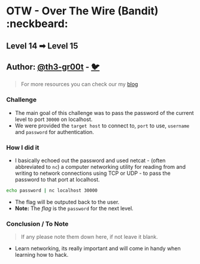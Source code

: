 # OTW - Over The Wire (Bandit) :neckbeard:

## Level 14 ➡ Level 15
## Author: [@th3-gr00t](https://th33-gr00t.tk/) -  [:bird:](https://twitter.com/th3_gr00t/)

> For more resources you can check our my [blog](https://th33gr00t.blogspot.com/)

### Challenge

- The main goal of this challenge was to pass the password of the current level to port `30000` on localhost.
- We were provided the `target host` to connect to, `port` to use, `username` and `password` for authentication.

### How I did it

- I basically echoed out the password and used netcat - (often abbreviated to `nc`) a computer networking utility for reading from and writing to network connections using TCP or UDP - to pass the password to that port at localhost.

```sh
echo password | nc localhost 30000
```


- The flag will be outputed back to the user.
- **Note:** The *flag* is the `password` for the next level.

### Conclusion / To Note

> If any please note them down here, if not leave it blank.

- Learn networking, its really important and will come in handy when learning how to hack. 
